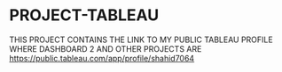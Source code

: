 # PROJECT-TABLEAU
THIS PROJECT CONTAINS THE LINK TO MY PUBLIC TABLEAU PROFILE WHERE DASHBOARD 2 AND OTHER PROJECTS ARE
https://public.tableau.com/app/profile/shahid7064
